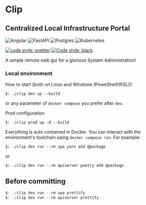 # Clip
## Centralized Local Infrastructure Portal
![Angular](https://img.shields.io/badge/angular-%23DD0031.svg?style=for-the-badge&logo=angular&logoColor=white)
![FastAPI](https://img.shields.io/badge/FastAPI-005571?style=for-the-badge&logo=fastapi)
![Postgres](https://img.shields.io/badge/postgres-%23316192.svg?style=for-the-badge&logo=postgresql&logoColor=white)
![Kubernetes](https://img.shields.io/badge/kubernetes-%23326ce5.svg?style=for-the-badge&logo=kubernetes&logoColor=white)

[![code style: prettier](https://img.shields.io/badge/code_style-prettier-ff69b4.svg?style=flat-square)](https://github.com/prettier/prettier)
[![Code style: black](https://img.shields.io/badge/code%20style-black-000000.svg)](https://github.com/psf/black)

A simple remote web gui for a glorious System Administration!

### Local environment

How to start (both on Linux and Windows (PoweShell/WSL)):
```console
$: ./clip dev up --build
```
or any parameter of `docker compose` you prefer after `dev`.

Prod configuration
```console
$: ./clip prod up -d --build
```

Everything is auto contained in Docker. You can interact with the environment's toolchain using `docker compose run`. For example:
```console
$: ./clip dev run --rm spa yarn add @package
```
or
```console
$: ./clip dev run --rm apiserver poetry add @package
```

## Before committing
```powershell
$: ./clip dev run --rm spa prettify
$: ./clip dev run --rm apiserver prettify
```
